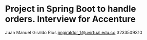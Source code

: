 # Project in Spring Boot to handle orders. Interview for Accenture 

Juan Manuel Giraldo Rios
jmgiraldor_1@uvirtual.edu.co
3233509310
